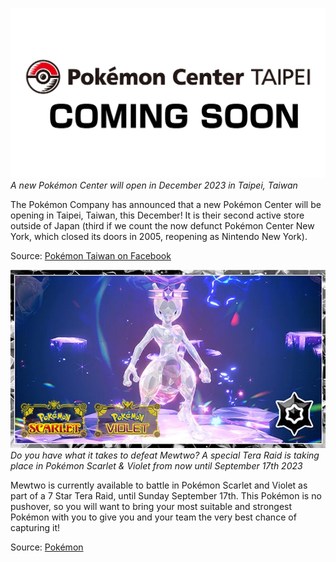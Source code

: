 

[![A new Pokémon Center will open in December 2023 in Taipei, Taiwan](/web/images/a-new-pokemon-center-will-open-in-december-2023-in-taipei-taiwan.jpeg)](/web/images/a-new-pokemon-center-will-open-in-december-2023-in-taipei-taiwan.jpeg)*A new Pokémon Center will open in December 2023 in Taipei, Taiwan*



The Pokémon Company has announced that a new Pokémon Center will be opening in Taipei, Taiwan, this December! It is their second active store outside of Japan (third if we count the now defunct Pokémon Center New York, which closed its doors in 2005, reopening as Nintendo New York).

Source: [Pokémon Taiwan on Facebook](https://facebook.com/story.php?story_fbid=pfbid0SLxm9fNNdhTyUB7rUgcyUG7ERa7bWKv7FrLmDLVAWZ7XFY4mH5zGiPS9KRqUEgghl&id=100063548637215)



[![Do you have what it takes to defeat Mewtwo? A special Tera Raid is taking place in Pokémon Scarlet & Violet from now until September 17th 2023](/web/images/do-you-have-what-it-takes-to-defeat-mewtwo-a-special-tera-raid-is-taking-place-in-pokemon-scarlet-vi.png)](/web/images/do-you-have-what-it-takes-to-defeat-mewtwo-a-special-tera-raid-is-taking-place-in-pokemon-scarlet-vi.png)*Do you have what it takes to defeat Mewtwo? A special Tera Raid is taking place in Pokémon Scarlet & Violet from now until September 17th 2023*



Mewtwo is currently available to battle in Pokémon Scarlet and Violet as part of a 7 Star Tera Raid, until Sunday September 17th. This Pokémon is no pushover, so you will want to bring your most suitable and strongest Pokémon with you to give you and your team the very best chance of capturing it!

Source: [Pokémon](https://www.pokemon.com/uk/pokemon-news/challenge-mewtwo-in-pokemon-scarlet-and-pokemon-violet-tera-raid-battles)